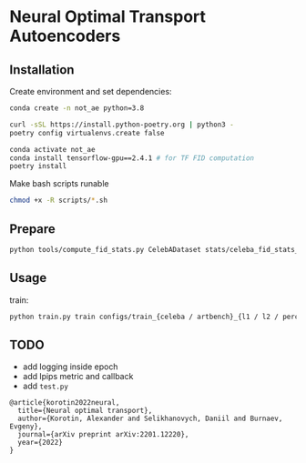 # Neural Optimal Transport Autoencoders

## Installation

Create environment and set dependencies:
```zsh
conda create -n not_ae python=3.8
```

```zsh
curl -sSL https://install.python-poetry.org | python3 -
poetry config virtualenvs.create false

conda activate not_ae
conda install tensorflow-gpu==2.4.1 # for TF FID computation
poetry install
```
Make bash scripts runable 

```zsh
chmod +x -R scripts/*.sh
```

## Prepare

```zsh
python tools/compute_fid_stats.py CelebADataset stats/celeba_fid_stats_test.npz
```

## Usage

train:

```zsh
python train.py train configs/train_{celeba / artbench}_{l1 / l2 / perceptual}_cost.yml
```

## TODO

* add logging inside epoch
* add lpips metric and callback
* add ```test.py```


```
@article{korotin2022neural,
  title={Neural optimal transport},
  author={Korotin, Alexander and Selikhanovych, Daniil and Burnaev, Evgeny},
  journal={arXiv preprint arXiv:2201.12220},
  year={2022}
}
```